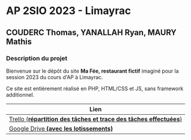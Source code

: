 # AP 2SIO 2023 - Limayrac
## COUDERC Thomas, YANALLAH Ryan, MAURY Mathis

### Description du projet
Bienvenue sur le dépôt du site **Ma Fée, restaurant fictif** imaginé pour la session 2023 du cours d'AP à Limayrac.

Ce site est entièrement réalisé en PHP, HTML/CSS et JS, sans framework additionnel.

| Lien|
|---|
| [Trello (**répartition des tâches et trace des tâches effectuées**)](https://trello.com/invite/b/DMcH42SS/ATTI983851ac1a4c96e8ffe8c59c61876a33B76D73D1/repartition-des-taches)  |  
| [Google Drive **(avec les lotissements)**](https://drive.google.com/drive/folders/1jfV3y8JKOnZ9T33b9-EevwMtnBbMO1CJ)  |  

